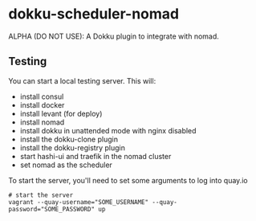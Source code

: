 # dokku-scheduler-nomad

ALPHA (DO NOT USE): A Dokku plugin to integrate with nomad.

## Testing

You can start a local testing server. This will:

- install consul
- install docker
- install levant (for deploy)
- install nomad
- install dokku in unattended mode with nginx disabled
- install the dokku-clone plugin
- install the dokku-registry plugin
- start hashi-ui and traefik in the nomad cluster
- set nomad as the scheduler

To start the server, you'll need to set some arguments to log into quay.io

```shell
# start the server
vagrant --quay-username="SOME_USERNAME" --quay-password="SOME_PASSWORD" up
```
